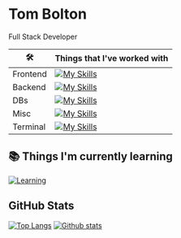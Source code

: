 # Tom Bolton

Full Stack Developer

| 🛠️ | Things that I've worked with |
|---|---|
| Frontend |[![My Skills](https://skillicons.dev/icons?i=js,ts,react,nextjs,html,css)](https://skillicons.dev)|
| Backend |[![My Skills](https://skillicons.dev/icons?i=js,ts,nodejs,express,nestjs,java,spring)](https://skillicons.dev)|
| DBs |[![My Skills](https://skillicons.dev/icons?i=dynamodb,postgres,mysql,mongodb,redis,sqlite,firebase)](https://skillicons.dev)|
| Misc |[![My Skills](https://skillicons.dev/icons?i=docker,aws,rabbitmq)](https://skillicons.dev)|
| Terminal |[![My Skills](https://skillicons.dev/icons?i=bash,vim,neovim)](https://skillicons.dev)|

## 📚 Things I'm currently learning
[![Learning](https://skillicons.dev/icons?i=rust,cargo,wasm,terraform)](https://skillicons.dev)

## GitHub Stats
[![Top Langs](https://github-readme-stats.vercel.app/api/top-langs/?username=abu-hiba&layout=compact&theme=tokyonight&count_private=true&hide_border=true)](https://github.com/abu-hiba)
[![Github stats](https://github-readme-stats.vercel.app/api?username=abu-hiba&theme=tokyonight&count_private=true&hide_border=true&line_height=20)](https://github.com/abu-hiba)
<!--
- 🔭 I’m currently working on ...
- 🌱 I’m currently learning ...
- 👯 I’m looking to collaborate on ...
- 🤔 I’m looking for help with ...
- 💬 Ask me about ...
- 📫 How to reach me: ...
- 😄 Pronouns: ...
- ⚡ Fun fact: ...
-->
